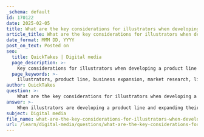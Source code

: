 ```yaml
---
_schema: default
id: 170122
date: 2025-02-05
title: What are the key considerations for illustrators when developing a product line and expanding their business?
article_title: What are the key considerations for illustrators when developing a product line and expanding their business?
date_format: MMM DD, YYYY
post_on_text: Posted on
seo:
  title: QuickTakes | Digital media
  page_description: >-
    Key considerations for illustrators when developing a product line and expanding their business include understanding the market, exploring licensing opportunities, developing a unique style, focusing on product design and packaging, enhancing business skills, networking and collaboration, understanding production processes, and maintaining adaptability to market changes.
  page_keywords: >-
    illustrators, product line, business expansion, market research, licensing, unique style, product design, packaging, business skills, networking, collaboration, production, adaptability
author: QuickTakes
question: >-
    What are the key considerations for illustrators when developing a product line and expanding their business?
answer: >-
    When illustrators are developing a product line and expanding their business, there are several key considerations to keep in mind:\n\n1. **Understanding the Market**: It's crucial for illustrators to conduct thorough market research to identify trends, consumer preferences, and potential gaps in the market. This includes analyzing competitors and understanding what types of products are currently successful. Keeping an inspiration library and observing market trends can help illustrators stay relevant.\n\n2. **Licensing Opportunities**: Illustrators should explore licensing their artwork, which allows them to retain rights to their designs while earning royalties. This can be a lucrative avenue for creating a product line without the need for significant upfront investment. Understanding the licensing process and how to negotiate contracts is essential.\n\n3. **Developing a Unique Style**: A distinct personal style can set an illustrator apart in a crowded market. By studying other artists and identifying what resonates with them, illustrators can cultivate a unique artistic voice that appeals to their target audience.\n\n4. **Product Design and Packaging**: The design of the product itself, as well as its packaging, plays a significant role in attracting consumers. Illustrators should consider how their designs will translate onto various products and ensure that the packaging complements the artwork.\n\n5. **Business Skills**: Successful expansion requires a solid understanding of business principles, including pricing strategies, invoicing, marketing, and client management. Illustrators should be familiar with contracts and negotiations to protect their interests and ensure fair compensation for their work.\n\n6. **Networking and Collaboration**: Building relationships with other professionals in the industry, such as art directors, manufacturers, and retailers, can open doors for collaboration and new opportunities. Attending industry conferences and events can facilitate these connections.\n\n7. **Production Considerations**: Understanding the production process is vital. Illustrators should be aware of the technical aspects of creating their designs, such as creating seamless patterns for textiles or ensuring that their illustrations are suitable for various printing methods.\n\n8. **Adaptability**: The ability to adapt to changing market conditions and consumer preferences is crucial. Illustrators should be open to feedback and willing to evolve their designs and business strategies as needed.\n\nBy focusing on these considerations, illustrators can effectively develop a product line and expand their business in a competitive landscape.
subject: Digital media
file_name: what-are-the-key-considerations-for-illustrators-when-developing-a-product-line-and-expanding-their-business.md
url: /learn/digital-media/questions/what-are-the-key-considerations-for-illustrators-when-developing-a-product-line-and-expanding-their-business
---
```


&nbsp;